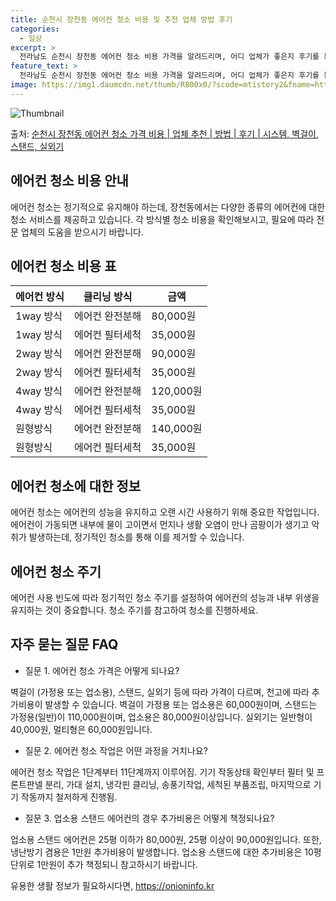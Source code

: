 ```yaml
---
title: 순천시 장천동 에어컨 청소 비용 및 추천 업체 방법 후기
categories:
  - 일상
excerpt: >
  전라남도 순천시 장천동 에어컨 청소 비용 가격을 알려드리며, 어디 업체가 좋은지 후기를 통해 알아보겠습니다. 현재 글에서는 시스템, 벽걸이, 스탠드, 실외기 각각에 대해 청소 비용이 나와 있으니 참고하시면 되겠습니다. 에어컨 분해 청소 방법 보기 👈 클릭셀프 에어컨 청소 방법 보기👈 클릭순천시 장천동 에어컨 청소 비용시스템에어컨 방식클리닝방식금액1way 방식에어컨 완전분해80,000원1way 방식에어컨 필터세척35,000원2way 방식에어컨 완전분해90,000원2way 방식에어컨 필터세척35,000원4way 방식에어컨 완전분해120,000원4way 방식에어컨 필터세척35,000원원형방식에어컨 완전분해140,000원원형방식에어컨 필터세척35,000원에어컨 청소 견적 샘플 보기 👈 클릭에어컨 냄새의 원인에어..
feature_text: >
  전라남도 순천시 장천동 에어컨 청소 비용 가격을 알려드리며, 어디 업체가 좋은지 후기를 통해 알아보겠습니다. 현재 글에서는 시스템, 벽걸이, 스탠드, 실외기 각각에 대해 청소 비용이 나와 있으니 참고하시면 되겠습니다. 에어컨 분해 청소 방법 보기 👈 클릭셀프 에어컨 청소 방법 보기👈 클릭순천시 장천동 에어컨 청소 비용시스템에어컨 방식클리닝방식금액1way 방식에어컨 완전분해80,000원1way 방식에어컨 필터세척35,000원2way 방식에어컨 완전분해90,000원2way 방식에어컨 필터세척35,000원4way 방식에어컨 완전분해120,000원4way 방식에어컨 필터세척35,000원원형방식에어컨 완전분해140,000원원형방식에어컨 필터세척35,000원에어컨 청소 견적 샘플 보기 👈 클릭에어컨 냄새의 원인에어..
image: https://img1.daumcdn.net/thumb/R800x0/?scode=mtistory2&fname=https%3A%2F%2Fblog.kakaocdn.net%2Fdn%2FOfE0i%2FbtsHxyf620Y%2FJN9qBQ4pcyoV3rC6JKxkTK%2Fimg.webp
---
```


![Thumbnail](https://img1.daumcdn.net/thumb/R800x0/?scode=mtistory2&fname=https%3A%2F%2Fblog.kakaocdn.net%2Fdn%2FOfE0i%2FbtsHxyf620Y%2FJN9qBQ4pcyoV3rC6JKxkTK%2Fimg.webp)

<p>출처: <a href="https://onioninfo.kr/entry/%EC%88%9C%EC%B2%9C%EC%8B%9C-%EC%9E%A5%EC%B2%9C%EB%8F%99-%EC%97%90%EC%96%B4%EC%BB%A8-%EC%B2%AD%EC%86%8C-%EA%B0%80%EA%B2%A9-%EB%B9%84%EC%9A%A9-%EC%97%85%EC%B2%B4-%EC%B6%94%EC%B2%9C-%EB%B0%A9%EB%B2%95-%ED%9B%84%EA%B8%B0-%EC%8B%9C%EC%8A%A4%ED%85%9C-%EB%B2%BD%EA%B1%B8%EC%9D%B4-%EC%8A%A4%ED%83%A0%EB%93%9C-%EC%8B%A4%EC%99%B8%EA%B8%B0" rel="dofollow">순천시 장천동 에어컨 청소 가격 비용 | 업체 추천 | 방법 | 후기 | 시스템, 벽걸이, 스탠드, 실외기</a> </p>

## 에어컨 청소 비용 안내

에어컨 청소는 정기적으로 유지해야 하는데, 장천동에서는 다양한 종류의 에어컨에 대한 청소 서비스를 제공하고 있습니다. 각 방식별 청소 비용을
확인해보시고, 필요에 따라 전문 업체의 도움을 받으시기 바랍니다.

## **에어컨 청소 비용 표**

에어컨 방식 | 클리닝 방식 | 금액  
---|---|---  
1way 방식 | 에어컨 완전분해 | 80,000원  
1way 방식 | 에어컨 필터세척 | 35,000원  
2way 방식 | 에어컨 완전분해 | 90,000원  
2way 방식 | 에어컨 필터세척 | 35,000원  
4way 방식 | 에어컨 완전분해 | 120,000원  
4way 방식 | 에어컨 필터세척 | 35,000원  
원형방식 | 에어컨 완전분해 | 140,000원  
원형방식 | 에어컨 필터세척 | 35,000원  
  


## **에어컨 청소에 대한 정보**

에어컨 청소는 에어컨의 성능을 유지하고 오랜 시간 사용하기 위해 중요한 작업입니다. 에어컨이 가동되면 내부에 물이 고이면서 먼지나 생활
오염이 만나 곰팡이가 생기고 악취가 발생하는데, 정기적인 청소를 통해 이를 제거할 수 있습니다.

## **에어컨 청소 주기**

에어컨 사용 빈도에 따라 정기적인 청소 주기를 설정하여 에어컨의 성능과 내부 위생을 유지하는 것이 중요합니다. 청소 주기를 참고하여 청소를
진행하세요.

## **자주 묻는 질문 FAQ**

  * 질문 1. 에어컨 청소 가격은 어떻게 되나요?

벽걸이 (가정용 또는 업소용), 스탠드, 실외기 등에 따라 가격이 다르며, 천고에 따라 추가비용이 발생할 수 있습니다. 벽걸이 가정용 또는
업소용은 60,000원이며, 스탠드는 가정용(일반)이 110,000원이며, 업소용은 80,000원이상입니다. 실외기는 일반형이
40,000원, 멀티형은 60,000원입니다.

  * 질문 2. 에어컨 청소 작업은 어떤 과정을 거치나요?

에어컨 청소 작업은 1단계부터 11단계까지 이루어짐. 기기 작동상태 확인부터 필터 및 프론트판넬 분리, 가대 설치, 냉각핀 클리닝,
송풍기작업, 세척된 부품조립, 마지막으로 기기 작동까지 철저하게 진행됨.

  * 질문 3. 업소용 스탠드 에어컨의 경우 추가비용은 어떻게 책정되나요?

업소용 스탠드 에어컨은 25평 이하가 80,000원, 25평 이상이 90,000원입니다. 또한, 냉난방기 겸용은 1만원 추가비용이
발생합니다. 업소용 스탠드에 대한 추가비용은 10평 단위로 1만원이 추가 책정되니 참고하시기 바랍니다.



 

유용한 생활 정보가 필요하시다면, <a href="https://onioninfo.kr" rel="dofollow">https://onioninfo.kr</a>


